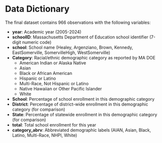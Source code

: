 # Data Dictionary

The final dataset contains 966 observations with the following variables:

- **year**: Academic year (2005-2024)
- **schoolID**: Massachusetts Department of Education school identifier (7-digit numeric code)
- **school**: School name (Healey, Argenziano, Brown, Kennedy, EastSomerville, SomervilleHigh, WestSomerville)
- **Category**: Racial/ethnic demographic category as reported by MA DOE
  - American Indian or Alaska Native
  - Asian
  - Black or African American
  - Hispanic or Latino
  - Multi-Race, Not Hispanic or Latino
  - Native Hawaiian or Other Pacific Islander
  - White
- **School**: Percentage of school enrollment in this demographic category
- **District**: Percentage of district-wide enrollment in this demographic category (for comparison)
- **State**: Percentage of statewide enrollment in this demographic category (for comparison)
- **total**: Total school enrollment for this year
- **category_abrv**: Abbreviated demographic labels (AIAN, Asian, Black, Latino, Multi-Race, NHPI, White)

